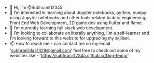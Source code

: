 - 👋 Hi, I’m @Subhranil12345
- 👀 I’m interested in learning about Jupyter notebooks, python, numpy using Jupyter notebooks and other tools related to data engineering, Front End Web Development, 2D game dev using flutter and flame.
- 🌱 I’m currently learning full stack web development.
- 💞️ I’m looking to collaborate on literally anything, I'm a self-learner and I'm looking forward to this website for upgrading my skillset.
- 📫 How to reach me - can contact me on my email 'subhranildas1429@gmail.com' feel free to check out some of my websites like - 'https://subhranil12345.github.io/Dog-temp/'.

<!---
Subhranil12345/Subhranil12345 is a ✨ special ✨ repository because its `README.md` (this file) appears on your GitHub profile.
You can click the Preview link to take a look at your changes.
--->
